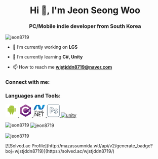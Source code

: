 <h1 align="center">Hi 👋, I'm Jeon Seong Woo</h1>
<h3 align="center">PC/Mobile indie developer from South Korea</h3>

<p align="left"> <img src="https://komarev.com/ghpvc/?username=jeon8719&label=Profile%20views&color=0e75b6&style=flat" alt="jeon8719" /> </p>

- 🔭 I’m currently working on **LGS**

- 🌱 I’m currently learning **C#, Unity**

- 📫 How to reach me **wjstjddn8719@naver.com**

<h3 align="left">Connect with me:</h3>
<p align="left">
</p>

<h3 align="left">Languages and Tools:</h3>
<p align="left"> <a href="https://developer.android.com" target="_blank" rel="noreferrer"> <img src="https://raw.githubusercontent.com/devicons/devicon/master/icons/android/android-original-wordmark.svg" alt="android" width="40" height="40"/> </a> <a href="https://www.w3schools.com/cs/" target="_blank" rel="noreferrer"> <img src="https://raw.githubusercontent.com/devicons/devicon/master/icons/csharp/csharp-original.svg" alt="csharp" width="40" height="40"/> </a> <a href="https://dotnet.microsoft.com/" target="_blank" rel="noreferrer"> <img src="https://raw.githubusercontent.com/devicons/devicon/master/icons/dot-net/dot-net-original-wordmark.svg" alt="dotnet" width="40" height="40"/> </a> <a href="https://www.photoshop.com/en" target="_blank" rel="noreferrer"> <img src="https://raw.githubusercontent.com/devicons/devicon/master/icons/photoshop/photoshop-line.svg" alt="photoshop" width="40" height="40"/> </a> <a href="https://unity.com/" target="_blank" rel="noreferrer"> <img src="https://www.vectorlogo.zone/logos/unity3d/unity3d-icon.svg" alt="unity" width="40" height="40"/> </a> </p>

<p><img align="left" src="https://github-readme-stats.vercel.app/api/top-langs?username=jeon8719&show_icons=true&locale=en&layout=compact" alt="jeon8719" /></p>

<p>&nbsp;<img align="center" src="https://github-readme-stats.vercel.app/api?username=jeon8719&show_icons=true&locale=en" alt="jeon8719" /></p>

<p><img align="center" src="https://github-readme-streak-stats.herokuapp.com/?user=jeon8719&" alt="jeon8719" /></p>
[![Solved.ac Profile](http://mazassumnida.wtf/api/v2/generate_badge?boj=wjstjddn8719)](https://solved.ac/wjstjddn8719/)
